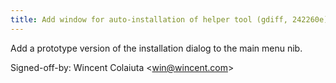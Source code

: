 ```yaml
---
title: Add window for auto-installation of helper tool (gdiff, 242260e)
---
```


Add a prototype version of the installation dialog to the main menu nib.

Signed-off-by: Wincent Colaiuta &lt;win@wincent.com&gt;
